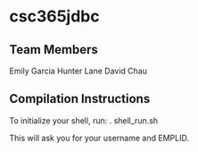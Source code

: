 # csc365jdbc
## Team Members
Emily Garcia
Hunter Lane
David Chau

## Compilation Instructions
To initialize your shell, run: . shell_run.sh

This will ask you for your username and EMPLID.
